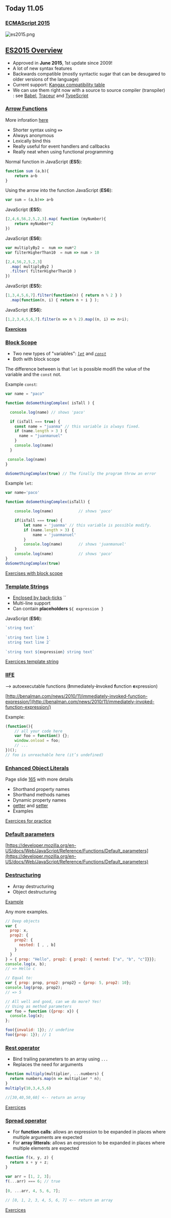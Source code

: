 ## Today 11.05

### [ECMAScript 2015](http://www.ecmascript.org/index.php)

![es2015.png](img/es2015.png)

[ES2015 Overview](https://skylabcoders.github.io/bootcamp-abril2017/?full#es2015)
---------------

- Approved in **June 2015**, 1st update since 2009!
- A lot of new syntax features
- Backwards compatible (mostly syntactic sugar that can be desugared to older versions of the language)
- Current support: [Kangax compatibility table](http://kangax.github.io/compat-table/es6/)
- We can use them right now with a source to source compiler (transpiler) : see [Babel](https://babeljs.io/), [Traceur](https://github.com/google/traceur-compiler) and [TypeScript](http://www.typescriptlang.org/)


### [Arrow Functions](https://developer.mozilla.org/en-US/docs/Web/JavaScript/Reference/Functions/Arrow_functions)

More inforation [here](https://hackernoon.com/javascript-arrow-functions-for-beginners-926947fc0cdc)

- Shorter syntax using **``=>``**
- Always anonymous
- Lexically bind this
- Really useful for event handlers and callbacks
- Really neat when using functional programming

Normal function in JavaScript (**ES5**):
```javascript
function sum (a,b){
    return a+b
}
```

Using the arrow into the function JavaScript (**ES6**):
```javascript
var sum = (a,b)=> a+b
```

JavaScript (**ES5**):
```javascript
[2,4,6,56,2,5,2,3].map( function (myNumber){
    return myNumber*2
})
```

JavaScript (**ES6**):
```javascript
var multiplyBy2 =  num => num*2
var filterHigherThan10  = num => num > 10

[2,4,56,2,5,2,3]
  .map( multiplyBy2 )
  .filter( filterHigherThan10 )
})
```

JavaScript (**ES5**):
```javascript
[1,3,4,5,6,7].filter(function(n) { return n % 2 } )
  .map(function(n, i) { return n + i } ); 

```

JavaScript (**ES6**):
```javascript
[1,2,3,4,5,6,7].filter(n => n % 2).map((n, i) => n+i);
```

**[Exercices](https://skylabcoders.github.io/bootcamp-abril2017/?full#154)**

### [Block Scope](https://hacks.mozilla.org/2015/07/es6-in-depth-let-and-const/)

- Two new types of "variables": [*``let``*](https://developer.mozilla.org/en-US/docs/Web/JavaScript/Reference/Statements/let) and [*``const``*](https://developer.mozilla.org/en-US/docs/Web/JavaScript/Reference/Statements/const)
- Both with block scope

The difference between is that ``let`` is possible modifi the value of the variable and the ``const`` not. 

Example ``const``:

```javascript
var name = "paco"

function doSomethingComplex( isTall ) {

  console.log(name) // shows 'paco'

  if (isTall === true) {
    const name = "juanma" // this variable is always fixed. 
    if (name.length > 3 ) {
      name = "juanmanuel"
    }
    console.log(name) 
  }

 console.log(name) 
}

doSomethingComplex(true) // The finally the program throw an error
```

Example ``let``:

```javascript
var name='paco'

function doSomethingComplex(isTall) {

    console.log(name)           // shows 'paco'

    if(isTall === true) {
        let name = 'juanma' // this variable is possible modify. 
        if (name.length > 3) {
            name = 'juanmanuel'
        }
        console.log(name)       // shows 'juanmanuel'
    }
    console.log(name)           // shows 'paco'
}
doSomethingComplex(true)
```

[Exercises with block scope](https://skylabcoders.github.io/bootcamp-abril2017/?full#159)

### [Template Strings](https://hacks.mozilla.org/2015/05/es6-in-depth-template-strings-2/)

- [Enclosed by back-ticks](https://developer.mozilla.org/en-US/docs/Web/JavaScript/Reference/Template_literals) ``
- Multi-line support
- Can contain **placeholders** ``${ expression }``

JavaScript (**ES6**):
```javascript
`string text`
­
`string text line 1
 string text line 2`
­
`string text ${expression} string text`
```

[Exercices template string](https://skylabcoders.github.io/bootcamp-abril2017/?full#164)

### [IIFE](http://stackoverflow.com/questions/8228281/what-is-the-function-construct-in-javascript#8228308) 

--> autoexecutable functions (**I**mmediately-**i**nvoked **f**unction **e**xpression)

[http://benalman.com/news/2010/11/immediately-invoked-function-expression/](http://benalman.com/news/2010/11/immediately-invoked-function-expression/)

Example:
```javascript
(function(){
    // all your code here
    var foo = function() {};
    window.onload = foo;
    // ...
})();
// foo is unreachable here (it’s undefined)
```

### [Enhanced Object Literals](https://github.com/lukehoban/es6features#enhanced-object-literals)

Page slide [165](https://skylabcoders.github.io/bootcamp-abril2017/?full#165) with more details

- Shorthand property names
- Shorthand methods names
- Dynamic property names
- [getter](https://developer.mozilla.org/en-US/docs/Web/JavaScript/Reference/Functions/get) and [setter](https://developer.mozilla.org/es/docs/Web/JavaScript/Reference/Functions/set)
- Examples

[Exercices for practice](https://skylabcoders.github.io/bootcamp-abril2017/?full#168)

###   [Default parameters](https://skylabcoders.github.io/bootcamp-abril2017/?full#169)

[https://developer.mozilla.org/en-US/docs/Web/JavaScript/Reference/Functions/Default_parameters](https://developer.mozilla.org/en-US/docs/Web/JavaScript/Reference/Functions/Default_parameters)


### [Destructuring](https://skylabcoders.github.io/bootcamp-abril2017/?full#171)

- Array destructuring
- Object destructuring

[Example](destructuring_objects___arrays.js)

Any more examples.

```javascript
// Deep objects
var {
  prop: x,
  prop2: {
    prop2: {
      nested: [ , , b]
    }
  }
} = { prop: "Hello", prop2: { prop2: { nested: ["a", "b", "c"]}}};
console.log(x, b);
// => Hello c
```

```javascript
// Equal to:
var { prop: prop, prop2: prop2} = {prop: 5, prop2: 10};
console.log(prop, prop2);
// => 5
```

```javascript
// All well and good, can we do more? Yes!
// Using as method parameters
var foo = function ({prop: x}) {
  console.log(x);
};

foo({invalid: 1}); // undefine
foo({prop: 1}); // 1
```

### [Rest operator](https://skylabcoders.github.io/bootcamp-abril2017/?full#175)

- Bind trailing parameters to an array using ``...``
- Replaces the need for arguments

```javascript
function multiply(multiplier, ...numbers) {
  return numbers.map(n => multiplier * n);
}
multiply(10,3,4,5,6)

//[30,40,50,60] <-- return an array 
```

[Exercices](https://skylabcoders.github.io/bootcamp-abril2017/?full#176) 

### [Spread operator](https://skylabcoders.github.io/bootcamp-abril2017/?full#177)

- For **function calls**: allows an expression to be expanded in places where multiple arguments are expected
- For **array litterals**: allows an expression to be expanded in places where multiple elements are expected

```javascript
function f(x, y, z) {
  return x + y + z;
}
­
var arr = [1, 2, 3];
f(...arr) === 6; // true
­
[0, ...arr, 4, 5, 6, 7]; 

// [0, 1, 2, 3, 4, 5, 6, 7] <-- return an array
```

[Exercices](https://skylabcoders.github.io/bootcamp-abril2017/?full#178)
